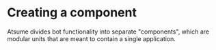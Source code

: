 # Creating a component

Atsume divides bot functionality into separate "components", which are modular units 
that are meant to contain a single application. 

